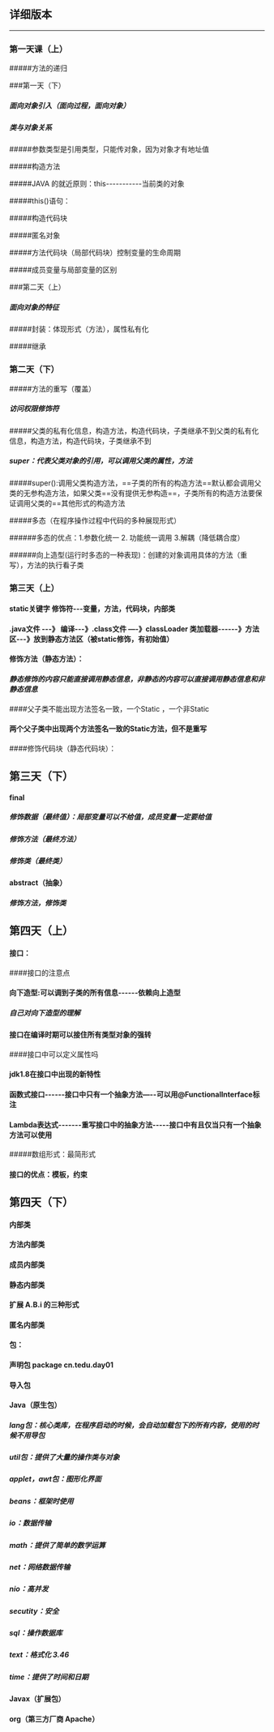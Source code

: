 ## 详细版本

------

### 第一天课（上）

#####方法的递归





###第一天（下）

##### 面向对象引入（面向过程，面向对象）

##### 类与对象关系

#####参数类型是引用类型，只能传对象，因为对象才有地址值

#####构造方法

#####JAVA 的就近原则：this-----------当前类的对象

#####this()语句：

#####构造代码块

#####匿名对象

#####方法代码块（局部代码块）控制变量的生命周期

#####成员变量与局部变量的区别





###第二天（上）

##### 面向对象的特征

#####封装：体现形式（方法），属性私有化

#####继承





### 第二天（下）

#####方法的重写（覆盖）

##### 访问权限修饰符

#####父类的私有化信息，构造方法，构造代码块，子类继承不到父类的私有化信息，构造方法，构造代码块，子类继承不到

##### super：代表父类对象的引用，可以调用父类的属性，方法

#####super():调用父类构造方法，==子类的所有的构造方法==默认都会调用父类的无参构造方法，如果父类==没有提供无参构造==，子类所有的构造方法要保证调用父类的==其他形式的构造方法

#####多态（在程序操作过程中代码的多种展现形式）

######多态的优点：1.参数化统一 	2. 功能统一调用	3.解耦（降低耦合度）

######向上造型(运行时多态的一种表现)：创建的对象调用具体的方法（重写），方法的执行看子类





### 第三天（上）

#### static关键字		修饰符---变量，方法，代码块，内部类

#### .java文件   ---》 编译---》.class文件 —-》classLoader 类加载器------》方法区---》放到静态方法区（被static修饰，有初始值）

#### 修饰方法（静态方法）：

#### ***静态修饰的内容只能直接调用静态信息，非静态的内容可以直接调用静态信息和非静态信息***

####父子类不能出现方法签名一致，一个Static ，一个非Static

#### 两个父子类中出现两个方法签名一致的Static方法，但不是重写

####修饰代码块（静态代码块）：





## 第三天（下）

#### final

##### 修饰数据（最终值）：局部变量可以不给值，成员变量一定要给值

##### 修饰方法（最终方法）

##### 修饰类（最终类）

#### abstract（抽象）

##### 修饰方法，修饰类





## 第四天（上）

#### 接口：

####接口的注意点

#### 向下造型:可以调到子类的所有信息------依赖向上造型

##### 自己对向下造型的理解

#### 接口在编译时期可以接住所有类型对象的强转

####接口中可以定义属性吗

#### jdk1.8在接口中出现的新特性

#### 函数式接口------接口中只有一个抽象方法—--可以用@FunctionalInterface标注

#### Lambda表达式-------重写接口中的抽象方法-----接口中有且仅当只有一个抽象方法可以使用

#####数组形式：最简形式

#### 接口的优点：模板，约束





## 第四天（下）

#### 内部类

#### 方法内部类

#### 成员内部类

#### 静态内部类

#### 扩展	A.B.i	的三种形式

#### 匿名内部类

#### 包：

#### 声明包	package cn.tedu.day01

#### 导入包

#### Java（原生包）

##### lang包：核心类库，在程序启动的时候，会自动加载包下的所有内容，使用的时候不用导包

##### util包：提供了大量的操作类与对象

##### applet，awt包：图形化界面

##### beans：框架时使用

##### io：数据传输

##### math：提供了简单的数学运算

##### net：网络数据传输

##### nio：高并发

##### secutity：安全

##### sql：操作数据库

##### text：格式化	3.46

##### time：提供了时间和日期

#### Javax（扩展包）

#### org（第三方厂商	Apache）

